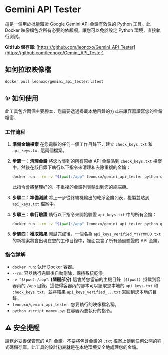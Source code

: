 # Gemini API Tester

這是一個用於批量驗證 Google Gemini API 金鑰有效性的 Python 工具。此 Docker 映像檔包含所有必要的依賴項，讓您可以免於設定 Python 環境，直接執行測試。

**GitHub 儲存庫**: [https://github.com/leonoxo/Gemini_API_Tester](https://github.com/leonoxo/Gemini_API_Tester)

## 如何拉取映像檔

```bash
docker pull leonoxo/gemini_api_tester:latest
```

## ✨ 如何使用

此工具包含兩個主要腳本，您需要透過掛載本地目錄的方式來讓容器讀寫您的金鑰檔案。

### 工作流程

1.  **準備金鑰檔案**
    在您電腦的任何一個工作目錄下，建立 `check_keys.txt` 和 `api_keys.txt` 這兩個檔案。

2.  **步驟一：清理金鑰**
    將您收集到的所有原始 API 金鑰貼到 `check_keys.txt` 檔案中。然後在該目錄下執行以下指令來清理和去除重複的金鑰：
    ```bash
    docker run --rm -v "$(pwd):/app" leonoxo/gemini_api_tester python check_for_duplicate_keys.py
    ```
    此指令會將整理好的、不重複的金鑰列表輸出到您的終端機。

3.  **步驟二：準備測試**
    將上一步從終端機輸出的乾淨金鑰列表，複製並貼到 `api_keys.txt` 檔案中。

4.  **步驟三：執行驗證**
    執行以下指令來開始驗證 `api_keys.txt` 中的所有金鑰：
    ```bash
    docker run --rm -v "$(pwd):/app" leonoxo/gemini_api_tester python gemini_api_tester.py
    ```

5.  **步驟四：獲取結果**
    測試完成後，一個名為 `api_keys_verified_YYYYMMDD.txt` 的新檔案將會出現在您的工作目錄中，裡面包含了所有通過驗證的 API 金鑰。

### 指令詳解

-   `docker run`: 執行 Docker 容器。
-   `--rm`: 容器執行完畢後自動刪除，保持系統乾淨。
-   `-v "$(pwd):/app"`: **(關鍵部分)** 這會將您當前的主機目錄（`$(pwd)`）掛載到容器內的 `/app` 目錄。這使得容器內的腳本可以讀取您本地的 `api_keys.txt` 和 `check_keys.txt`，並將結果 `api_keys_verified_...txt` 寫回到您本地的目錄。
-   `leonoxo/gemini_api_tester`: 您要執行的映像檔名稱。
-   `python <script_name>.py`: 在容器內要執行的指令。

## ⚠️ 安全提醒

請務必妥善保管您的 API 金鑰。不要將包含金鑰的 `.txt` 檔案上傳到任何公開的程式碼儲存庫。此工具的設計初衷就是在本地環境安全地處理您的金鑰。